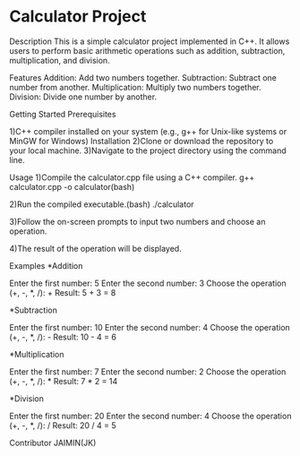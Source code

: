# Calculator Project
Description
This is a simple calculator project implemented in C++. It allows users to perform basic arithmetic operations such as addition, subtraction, multiplication, and division.

Features
Addition: Add two numbers together.
Subtraction: Subtract one number from another.
Multiplication: Multiply two numbers together.
Division: Divide one number by another.

Getting Started
Prerequisites

1)C++ compiler installed on your system (e.g., g++ for Unix-like systems or MinGW for Windows)
Installation
2)Clone or download the repository to your local machine.
3)Navigate to the project directory using the command line.

Usage
1)Compile the calculator.cpp file using a C++ compiler.
g++ calculator.cpp -o calculator(bash)

2)Run the compiled executable.(bash)
./calculator

3)Follow the on-screen prompts to input two numbers and choose an operation.

4)The result of the operation will be displayed.

Examples
*Addition

Enter the first number: 5
Enter the second number: 3
Choose the operation (+, -, *, /): +
Result: 5 + 3 = 8

*Subtraction

Enter the first number: 10
Enter the second number: 4
Choose the operation (+, -, *, /): -
Result: 10 - 4 = 6

*Multiplication

Enter the first number: 7
Enter the second number: 2
Choose the operation (+, -, *, /): *
Result: 7 * 2 = 14

*Division

Enter the first number: 20
Enter the second number: 4
Choose the operation (+, -, *, /): /
Result: 20 / 4 = 5

Contributor
JAIMIN(JK)
